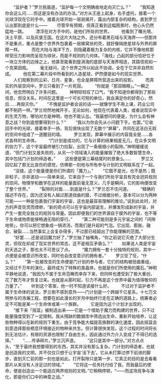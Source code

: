　　“监护者？”罗兰挑眉道，“监护每一个文明确凿地走向灭亡么？”
　　“我知道你会这么问……但这是没有办法的办法。”对方从王座上起身，右手虚托，接着一个光球浮现在它的手中。接着光球开始一层层揭开，露出内部复杂的结构，直到罗兰认出那到底是什么——
　　尽管早有预期，但真正看到这幅图景时，他心头仍然猛地一跳。
　　漂浮在对方手中的，是他们所处的世界。
　　他看到了曙光境、沃土平原、以及灰堡王国。在这片大陆之外，还分布着黑石域与天海界——但那并不是重点，重点是整个世界外包裹着一层蜂窝状的壳，就好像隔绝星球与外界的屏障一样。
　　而在大陆与海洋下方，则隐藏着极为复杂的内核，它并不像地核那样受压力影响而呈现为球状，而是不规则的几何体。「海线」凸起的部分恰好位于一块立方体的边缘之上，他甚至能看到旋涡海的底部与天海界相连，其路径宛如一个克莱因瓶。
　　毫无疑问，这个世界之所以如此不协调，全在于它并非自然形成。
　　他在第二幕片段中所看到的人造星球，俨然便是如今的现实世界。
　　人们观察到的云彩、日月、星象，也全是屏障所营造出来的投影。
　　而真实的外层空间中，罗兰只看到了一片死寂。
　　“你就是「那双眼睛」。”一瞬之间，他忽然明白了许多问题。
　　神明轻轻叹了口气，“我不知道你都得到了那些信息，但没关系，时间在这里是一个可长可短的单位，我会满足你的好奇心，然后……再毁灭你。”
　　“不愧是监护者会说的话——就像学生不用上课，药业公司都不制药一样。”罗兰坦然地摊开手，无论如何，他现在代表着人类，或者说现实中的生灵万物，哪怕对方是神明，他也不能认怂。“我最想问的便是，为什么会有神意之战？你到底想要得到什么？”
　　“我以为你会先从小问题下手。也罢。”它收回手中的光球，接着单手一扬，背后很快出现了无数个“屏幕”，共同在这洁白无瑕的空间中组成了一道醒目的墙。
　　罗兰发现，屏幕中展示的内容竟全是……各式各样的生命体。
　　“门计划是成功的，它与计算的结果相差无几，在众多文明的协力下，这个宇宙最终被引力拉裂，出现了一条极细小的裂隙。”神明缓缓说道，“但门计划又是失败的，从另一个领域涌入的能量摧毁了绝大多数智慧生命，其中包括门计划的缔造者。”
　　这些便是第三幕结尾时的景象么……
　　罗兰又回忆起了那无比哀伤的感觉，仿佛那一刻他与所有参与计划的文明联系在了一起。
　　“没错，这个能量便是你们所谓的「魔力」。”
　　“它既不是光，也不是热；既非粒子，亦非波动——简单来说，它来自于一个与我们所处宇宙具有完全迥异规则的空间，物理学和数学在这样的能量面前毫无意义，几乎是瞬间，它的影响便改变了整个世界。”
　　“裂隙的对面……到底是什么？”罗兰忍不住问道。
　　“精确的描述不存在，因为还没有人越过那道扭曲的膜，不过根据分析，基本可以分为两种可能——一种是包裹我们宇宙的宇宙，这也是最容易理解的推论。”说到此处时，对方的声音空灵而缥缈，“新的奇点可以在宇宙内部诞生，并爆发形成新的宇宙，并产生一套完全独立的规则与常量。因此即便我们的世界源自于膜外的宇宙，也不等于生命或物质能够畅通无阻的穿行。”
　　“第二种可能则是多元宇宙之间的「间隙地带」，你可以把它想象成一锅浓汤，而我们是升起的气泡。它出现、膨胀、融合、破裂……当然事实上会复杂得多，不过那已经超出了你能理解的范围。”
　　“好罢……还是说回魔力好了，”罗兰抽了抽嘴角，“你之前说它灭绝了大部分生灵，但现在却成了现实世界的常态，这不是相互矛盾么？”
　　如果说人类是宇宙的天选之子，那也太不可思议了点。
　　“魔力拥有一套十分独特的规则，其中一点便是会被意识所改变，同时也会改变意识的拥有者。”
　　罗兰怔了怔，“什么？”
　　“第一批被改变的生命便是门计划的参与者，它们的结构被扭曲重组，又经过千万年的演化，最终成为了特殊的类晶体，也就是你们所使用的魔石。”神明平静地说道，“我因为不属于生命范畴而幸存下来，但同样也遭受到了极大重创，花了数万年才恢复过来。也就是从那时起，引力不再是这个世界中最为值得敬仰的力量了。”
　　听到这个答案，他一时不知道该接什么好。
　　不过对于监护者不属于生命体的说法，罗兰倒不感到意外——门计划是一个跨越千亿星系，十七万文明参与的浩瀚工程，想要在如此漫长的岁月中始终行走在正确的道路上，统筹者必定不可能是某一个生命体或某一个族群。
　　它是因为这个计划才出现的。
　　“接下来「摇篮」被制造出来——它是一个借助于魔力而构建的世界，只不过能量强度受到了一定限制。我从残缺的数据库中筛选出生命，重新开始培养，让这些物种得以在新的规则下重生。由于竞争能大幅提高族群的演化速度，因此摇篮会刻意选择那些栖息环境接近的物种来共生。但计算很快发现，这个过程的时间将长到无法估计，有限的资源也限制了自由生长，因此通过外力介入变成了不得已的选择。”
　　“……传承碎片。”罗兰沉声道。
　　“这只是其中一部分。”对方点点头，“至于最终我想要得到的东西，其实并没有那么复杂。门计划的缔造者，也就是创造我的文明，并不仅仅只想于让宇宙‘活下去’。它从未打算过停下前进的脚步，直到灭亡前的那一刻也是如此。打开裂隙只是第一步，它真正的目的是去看看那片从来没有人涉足过的领域。”
　　“它将这一任务托付给了我，而我最后的使命，便是创造出一个能适应两界规则的文明。”它稍稍停顿，“——而这场竞争与演化，即是你们口中的神意之战。”